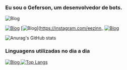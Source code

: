 ### Eu sou o Geferson, um desenvolvedor de bots.
![Blog](https://img.shields.io/website?label-EEZINN.com&style=for-the-badge&url=https://eezinndev.com/)

[![Blog](https://img.shields.io/badge/linktree-39E09B?style=for-the-badge&logo=linktree&logoColor=white)](https://linktr.ee/scorpiomachineof)
[![Blog](https://img.shields.io/badge/Instagram-E4405F?style=for-the-badge&logo=instagram&logoColor=white)](https://instagram.com/eezinn_
[![Blog](https://img.shields.io/badge/WhatsApp-25D366?style=for-the-badge&logo=whatsapp&logoColor=white)](https://wa.me/557981616592)

![Anurag's GitHub stats](https://github-readme-stats.vercel.app/api?username=eezinndev&show_icons=true&theme=radical)

### Linguagens utilizadas no dia a dia
[![Blog](https://img.shields.io/badge/Node.js-43853D?style=for-the-badge&logo=node.js&logoColor=white)
](https://img.shields.io/badge/JavaScript-F7DF1E?style=for-the-badge&logo=javascript&logoColor=black)
[![Top Langs](https://img.shields.io/badge/JavaScript-F7DF1E?style=for-the-badge&logo=javascript&logoColor=black)](https://github.com/anuraghazra/github-readme-stats)

